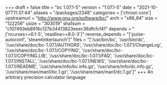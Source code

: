 +++
draft = false
title = "bc 1.07.1-5"
version = "1.07.1-5"
date = "2021-10-07T11:37:44"
aliases = "/packages/2348"
categories = ['chroot-core']
upstreamurl = "http://www.gnu.org/software/bc/"
arch = "x86_64"
size = "122256"
usize = "303019"
sha1sum = "c107493eb8916c127b34413823eeec36dfcfcf41"
depends = "['ncurses>=6.1-5', 'readline>=8.0-3']"
reverse_depends = "['pulse-autoconf', 'steamtinkerlaunch']"
files = "['/usr/bin/bc', '/usr/bin/dc', '/usr/share/doc/bc-1.07.1/AUTHORS', '/usr/share/doc/bc-1.07.1/ChangeLog', '/usr/share/doc/bc-1.07.1/COPYING', '/usr/share/doc/bc-1.07.1/COPYING.LIB', '/usr/share/doc/bc-1.07.1/FAQ', '/usr/share/doc/bc-1.07.1/INSTALL', '/usr/share/doc/bc-1.07.1/NEWS', '/usr/share/doc/bc-1.07.1/README', '/usr/share/info/bc.info.gz', '/usr/share/info/dc.info.gz', '/usr/share/man/man1/bc.1.gz', '/usr/share/man/man1/dc.1.gz']"
+++
An arbitrary precision calculator language